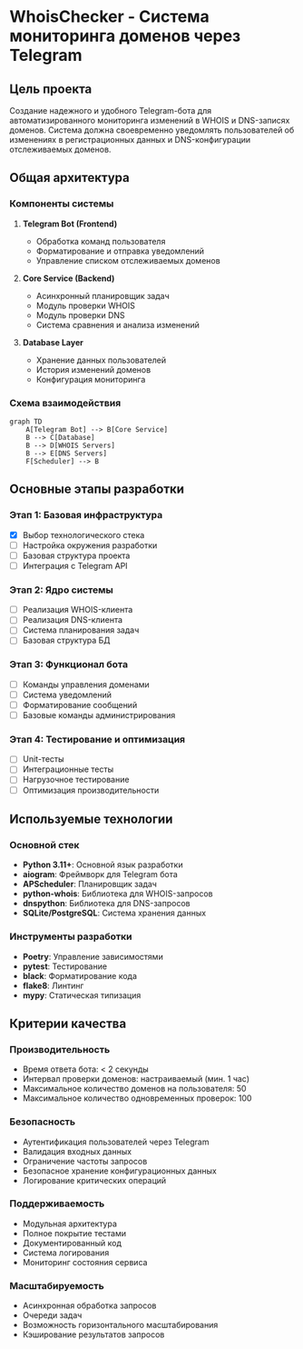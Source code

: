 # WhoisChecker - Система мониторинга доменов через Telegram

## Цель проекта
Создание надежного и удобного Telegram-бота для автоматизированного мониторинга изменений в WHOIS и DNS-записях доменов. Система должна своевременно уведомлять пользователей об изменениях в регистрационных данных и DNS-конфигурации отслеживаемых доменов.

## Общая архитектура

### Компоненты системы
1. **Telegram Bot (Frontend)**
   - Обработка команд пользователя
   - Форматирование и отправка уведомлений
   - Управление списком отслеживаемых доменов

2. **Core Service (Backend)**
   - Асинхронный планировщик задач
   - Модуль проверки WHOIS
   - Модуль проверки DNS
   - Система сравнения и анализа изменений

3. **Database Layer**
   - Хранение данных пользователей
   - История изменений доменов
   - Конфигурация мониторинга

### Схема взаимодействия
```mermaid
graph TD
    A[Telegram Bot] --> B[Core Service]
    B --> C[Database]
    B --> D[WHOIS Servers]
    B --> E[DNS Servers]
    F[Scheduler] --> B
```

## Основные этапы разработки

### Этап 1: Базовая инфраструктура
- [x] Выбор технологического стека
- [ ] Настройка окружения разработки
- [ ] Базовая структура проекта
- [ ] Интеграция с Telegram API

### Этап 2: Ядро системы
- [ ] Реализация WHOIS-клиента
- [ ] Реализация DNS-клиента
- [ ] Система планирования задач
- [ ] Базовая структура БД

### Этап 3: Функционал бота
- [ ] Команды управления доменами
- [ ] Система уведомлений
- [ ] Форматирование сообщений
- [ ] Базовые команды администрирования

### Этап 4: Тестирование и оптимизация
- [ ] Unit-тесты
- [ ] Интеграционные тесты
- [ ] Нагрузочное тестирование
- [ ] Оптимизация производительности

## Используемые технологии

### Основной стек
- **Python 3.11+**: Основной язык разработки
- **aiogram**: Фреймворк для Telegram бота
- **APScheduler**: Планировщик задач
- **python-whois**: Библиотека для WHOIS-запросов
- **dnspython**: Библиотека для DNS-запросов
- **SQLite/PostgreSQL**: Система хранения данных

### Инструменты разработки
- **Poetry**: Управление зависимостями
- **pytest**: Тестирование
- **black**: Форматирование кода
- **flake8**: Линтинг
- **mypy**: Статическая типизация

## Критерии качества

### Производительность
- Время ответа бота: < 2 секунды
- Интервал проверки доменов: настраиваемый (мин. 1 час)
- Максимальное количество доменов на пользователя: 50
- Максимальное количество одновременных проверок: 100

### Безопасность
- Аутентификация пользователей через Telegram
- Валидация входных данных
- Ограничение частоты запросов
- Безопасное хранение конфигурационных данных
- Логирование критических операций

### Поддерживаемость
- Модульная архитектура
- Полное покрытие тестами
- Документированный код
- Система логирования
- Мониторинг состояния сервиса

### Масштабируемость
- Асинхронная обработка запросов
- Очереди задач
- Возможность горизонтального масштабирования
- Кэширование результатов запросов 